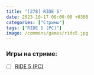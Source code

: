 ```yaml
---
title: "[278] RIDE 5"
date: 2023-10-17 09:00:00 +0300
categories: ["Стримы"]
tags: ["RIDE 5 (PC)"]
image: /commons/games/ride5.jpg
---
```


### Игры на стриме:
+ [ ] [RIDE 5 (PC)](/tags/ride-5-pc)
